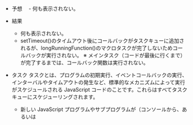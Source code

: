 - 予想
  　- 何も表示されない。

- 結果

  - 何も表示されない。
  - setTimeout()のタイムアウト後にコールバックがタスクキューに追加されるが、longRunningFunction()のマクロタスクが完了しないためコールバックが実行されない。
    ※ メインタスク（コードが最後に行くまで）が完了するまでは、コールバック関数は実行されない。

- タスク
  タスクとは、プログラムの初期実行、イベントコールバックの実行、インターバルやタイムアウトの発生など、標準的なメカニズムによって実行がスケジュールされる JavaScript コードのことです。これらはすべてタスクキューにスケジューリングされます。
  - 新しい JavaScript プログラムやサブプログラムが（コンソールから、あるいは <script> 要素内のコードを実行して）直接実行されたとき。
  - イベントが発生し、イベントのコールバック関数がタスクキューに追加された場合。
  - setTimeout() または setInterval() で作成したタイムアウトまたはインターバルに達すると、対応するコールバックがタスクキューに追加されます。
